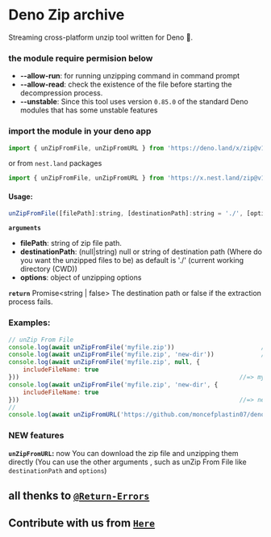 # Deno Zip archive
Streaming cross-platform unzip tool written for Deno 🦕. 
### the module require permision below
- **--allow-run**: for running unzipping command in command prompt
- **--allow-read**: check the existence of the file before starting the decompression process.
- **--unstable**: Since this tool uses version ``0.85.0`` of the standard Deno modules that has some unstable features

### import the module in your deno app
```js
import { unZipFromFile, unZipFromURL } from 'https://deno.land/x/zip@v1.1.1/mod.ts'
```
or from ``nest.land`` packages
```js
import { unZipFromFile, unZipFromURL } from 'https://x.nest.land/zip@v1.1.1/mod.ts'
```
#### Usage:
```js
unZipFromFile([filePath]:string, [destinationPath]:string = './', [options]:{}): Promise<string | false>
```

**``arguments``**
- **filePath**: string of zip file path.
- **destinationPath**: (null|string) null or string of destination path (Where do you want the unzipped files to be) as default is './' (current working directory (CWD))
- **options**: object of unzipping options

**``return``**
Promise<string | false> The destination path or false if the extraction process fails.
### Examples:
```js
// unZip From File
console.log(await unZipFromFile('myfile.zip'))                        //=> ./
console.log(await unZipFromFile('myfile.zip', 'new-dir'))             //=> new-dir
console.log(await unZipFromFile('myfile.zip', null, {
    includeFileName: true
}))                                                             //=> myfile
console.log(await unZipFromFile('myfile.zip', 'new-dir', {
    includeFileName: true
}))                                                             //=> new-dir\myfile
// 
console.log(await unZipFromURL('https://github.com/moncefplastin07/deno-zip/archive/master.zip'))                                               //=> ./
```
### NEW features
**``unZipFromURL``:** now You can download the zip file and unzipping them directly (You can use the other arguments , such as unZip From File like ``destinationPath`` and ``options``)
## all thenks to [``@Return-Errors``](https://github.com/Return-Errors)
## Contribute with us from [``Here``](https://github.com/moncefplastin07/deno-zip)